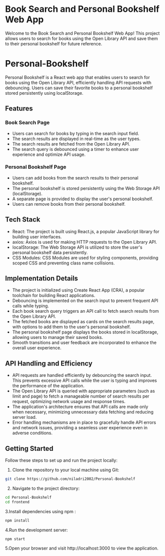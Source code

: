 # Book Search and Personal Bookshelf Web App

Welcome to the Book Search and Personal Bookshelf Web App! This project allows users to search for books using the Open Library API and save them to their personal bookshelf for future reference.

# Personal-Bookshelf
Personal Bookshelf is a React web app that enables users to search for books using the Open Library API, efficiently handling API requests with debouncing. Users can save their favorite books to a personal bookshelf stored persistently using localStorage.

## Features

### Book Search Page
- Users can search for books by typing in the search input field.
- The search results are displayed in real-time as the user types.
- The search results are fetched from the Open Library API.
- The search query is debounced using a timer to enhance user experience and optimize API usage.

### Personal Bookshelf Page
- Users can add books from the search results to their personal bookshelf.
- The personal bookshelf is stored persistently using the Web Storage API (localStorage).
- A separate page is provided to display the user's personal bookshelf.
- Users can remove books from their personal bookshelf.

## Tech Stack
- React: The project is built using React.js, a popular JavaScript library for building user interfaces.
- axios: Axios is used for making HTTP requests to the Open Library API.
- localStorage: The Web Storage API is utilized to store the user's personal bookshelf data persistently.
- CSS Modules: CSS Modules are used for styling components, providing scoped CSS and preventing class name collisions.

## Implementation Details
- The project is initialized using Create React App (CRA), a popular toolchain for building React applications.
- Debouncing is implemented on the search input to prevent frequent API calls while typing.
- Each book search query triggers an API call to fetch search results from the Open Library API.
- The fetched books are displayed as cards on the search results page, with options to add them to the user's personal bookshelf.
- The personal bookshelf page displays the books stored in localStorage, allowing users to manage their saved books.
- Smooth transitions and user feedback are incorporated to enhance the overall user experience.

## API Handling and Efficiency
- API requests are handled efficiently by debouncing the search input. This prevents excessive API calls while the user is typing and improves the performance of the application.
- The Open Library API is queried with appropriate parameters (such as limit and page) to fetch a manageable number of search results per request, optimizing network usage and response times.
- The application's architecture ensures that API calls are made only when necessary, minimizing unnecessary data fetching and reducing server load.
- Error handling mechanisms are in place to gracefully handle API errors and network issues, providing a seamless user experience even in adverse conditions.

## Getting Started
Follow these steps to set up and run the project locally:

1. Clone the repository to your local machine using Git:

```bash
git clone https://github.com/niladri2002/Personal-Bookshelf
```

2. Navigate to the project directory:

```bash
cd Personal-Bookshelf
cd frontend
```

3.Install dependencies using npm :
```bash
npm install
```

4.Run the development server:
```bash
npm start
```

5.Open your browser and visit http://localhost:3000 to view the application.
